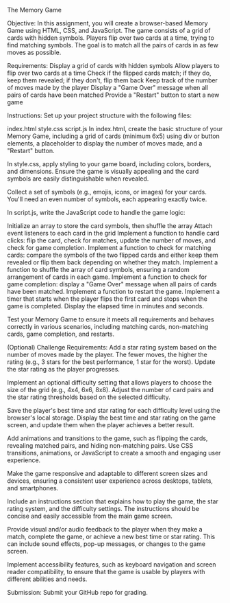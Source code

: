 The Memory Game

 

Objective:
In this assignment, you will create a browser-based Memory Game using HTML, CSS, and JavaScript. The game consists of a grid of cards with hidden symbols. Players flip over two cards at a time, trying to find matching symbols. The goal is to match all the pairs of cards in as few moves as possible.

 

Requirements:
Display a grid of cards with hidden symbols
Allow players to flip over two cards at a time
Check if the flipped cards match; if they do, keep them revealed; if they don't, flip them back
Keep track of the number of moves made by the player
Display a "Game Over" message when all pairs of cards have been matched
Provide a "Restart" button to start a new game
 

Instructions:
Set up your project structure with the following files:

index.html
style.css
script.js
In index.html, create the basic structure of your Memory Game, including a grid of cards (minimum 6x5) using div or button elements, a placeholder to display the number of moves made, and a "Restart" button.

In style.css, apply styling to your game board, including colors, borders, and dimensions. Ensure the game is visually appealing and the card symbols are easily distinguishable when revealed.

Collect a set of symbols (e.g., emojis, icons, or images) for your cards. You'll need an even number of symbols, each appearing exactly twice.

In script.js, write the JavaScript code to handle the game logic:

Initialize an array to store the card symbols, then shuffle the array
Attach event listeners to each card in the grid
Implement a function to handle card clicks: flip the card, check for matches, update the number of moves, and check for game completion.
Implement a function to check for matching cards: compare the symbols of the two flipped cards and either keep them revealed or flip them back depending on whether they match.
Implement a function to shuffle the array of card symbols, ensuring a random arrangement of cards in each game.
Implement a function to check for game completion: display a "Game Over" message when all pairs of cards have been matched.
Implement a function to restart the game.
Implement a timer that starts when the player flips the first card and stops when the game is completed. Display the elapsed time in minutes and seconds.

 

Test your Memory Game to ensure it meets all requirements and behaves correctly in various scenarios, including matching cards, non-matching cards, game completion, and restarts.

 

(Optional) Challenge Requirements:
Add a star rating system based on the number of moves made by the player. The fewer moves, the higher the rating (e.g., 3 stars for the best performance, 1 star for the worst). Update the star rating as the player progresses.

Implement an optional difficulty setting that allows players to choose the size of the grid (e.g., 4x4, 6x6, 8x8). Adjust the number of card pairs and the star rating thresholds based on the selected difficulty.

Save the player's best time and star rating for each difficulty level using the browser's local storage. Display the best time and star rating on the game screen, and update them when the player achieves a better result.

Add animations and transitions to the game, such as flipping the cards, revealing matched pairs, and hiding non-matching pairs. Use CSS transitions, animations, or JavaScript to create a smooth and engaging user experience.

Make the game responsive and adaptable to different screen sizes and devices, ensuring a consistent user experience across desktops, tablets, and smartphones.

Include an instructions section that explains how to play the game, the star rating system, and the difficulty settings. The instructions should be concise and easily accessible from the main game screen.

Provide visual and/or audio feedback to the player when they make a match, complete the game, or achieve a new best time or star rating. This can include sound effects, pop-up messages, or changes to the game screen.

Implement accessibility features, such as keyboard navigation and screen reader compatibility, to ensure that the game is usable by players with different abilities and needs.

 

Submission: 
Submit your GitHub repo for grading.
